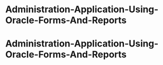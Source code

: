 # Administration-Application-Using-Oracle-Forms-And-Reports
# Administration-Application-Using-Oracle-Forms-And-Reports
